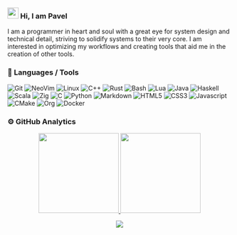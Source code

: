 ### <img src="https://media.giphy.com/media/hvRJCLFzcasrR4ia7z/giphy.gif" width="25px"> Hi, I am Pavel

I am a programmer in heart and soul with a great eye for system design and technical detail, striving to solidify systems to their very core. I am interested in optimizing my workflows and creating tools that aid me in the creation of other tools.

### 🔧 Languages / Tools

![Git](https://img.shields.io/badge/-Git-05122A?style=flat&logo=git)
![NeoVim](https://img.shields.io/badge/-NeoVim-05122A?style=flat&logo=neovim&logoColor=4B9E4B)
![Linux](https://img.shields.io/badge/-Linux-05122A?style=flat&logo=linux)
![C++](https://img.shields.io/badge/-C++-05122A?style=flat&logo=cplusplus&logoColor=00589D)
![Rust](https://img.shields.io/badge/-Rust-05122A?style=flat&logo=rust&logoColor=F74B00)
![Bash](https://img.shields.io/badge/-Bash-05122A?style=flat&logo=gnu-bash&logoColor=4EAA25)
![Lua](https://img.shields.io/badge/-Lua-05122A?style=flat&logo=lua&logoColor=0062CC)
![Java](https://img.shields.io/badge/-Java-05122A?style=flat&logo=java&logoColor=F48218)
![Haskell](https://img.shields.io/badge/-Haskell-05122A?style=flat&logo=haskell&logoColor=B218F4)
![Scala](https://img.shields.io/badge/-Scala-05122A?style=flat&logo=scala&logoColor=EB0102)
![Zig](https://img.shields.io/badge/-Zig-05122A?style=flat&logo=zig&logoColor=F7A41D)
![C](https://img.shields.io/badge/-C-05122A?style=flat&logo=c&logoColor=00589D)
![Python](https://img.shields.io/badge/-Python-05122A?style=flat&logo=python)
![Markdown](https://img.shields.io/badge/-Markdown-05122A?style=flat&logo=markdown)
![HTML5](https://img.shields.io/badge/-HTML5-05122A?style=flat&logo=html5&logoColor=F48218)
![CSS3](https://img.shields.io/badge/-CSS3-05122A?style=flat&logo=css3&logoColor=3C9CD7)
![Javascript](https://img.shields.io/badge/-JavaScipt-05122A?style=flat&logo=javascript)
![CMake](https://img.shields.io/badge/-CMake-05122A?style=flat&logo=cmake)
![Org](https://img.shields.io/badge/-Org-05122A?style=flat&logo=org)
![Docker](https://img.shields.io/badge/-Docker-05122A?style=flat&logo=docker&logoColor=1993EF)

### ⚙️  GitHub Analytics

<p align="center">
<a href="https://github.com/reo101">
  <img height="180em" src="https://github-readme-stats-eight-theta.vercel.app/api?username=reo101&show_icons=true&theme=merko&include_all_commits=true&count_private=true"/>
  <img height="180em" src="https://github-readme-stats-eight-theta.vercel.app/api/top-langs/?username=reo101&layout=compact&langs_count=8&theme=merko"/>
</a>
</p>

<p align="center">
  <img src="https://raw.githubusercontent.com/reo101/reo101/output/github-contribution-grid-snake.svg" />
</p>
